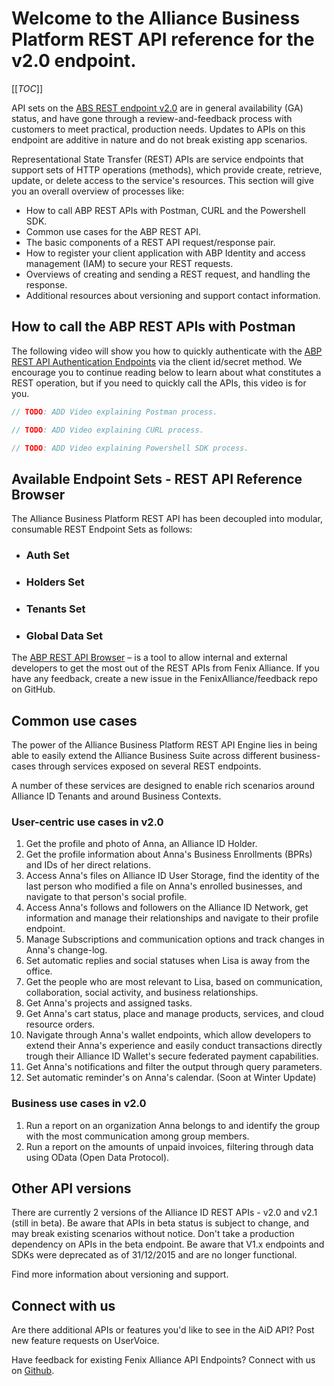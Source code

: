 # Welcome to the Alliance Business Platform REST API reference for the v2.0 endpoint.

[[_TOC_]]

API sets on the <a href="https://absuite.net/api/v2/documentation/index.html" target="_blank">ABS REST endpoint v2.0</a>
 are in general availability \(GA\) status, and have gone through a review-and-feedback process with customers to meet practical, production needs. Updates to APIs on this endpoint are additive in nature and do not break existing app scenarios.



Representational State Transfer (REST) APIs are service endpoints that support sets of HTTP operations (methods), which provide create, retrieve, update, or delete access to the service's resources. This section will give you an overall overview of processes like:

- How to call ABP REST APIs with Postman, CURL and the Powershell SDK.
- Common use cases for the ABP REST API.
- The basic components of a REST API request/response pair.
- How to register your client application with ABP Identity and access management (IAM) to secure your REST requests.
- Overviews of creating and sending a REST request, and handling the response.
- Additional resources about versioning and support contact information.

## How to call the ABP REST APIs with Postman
The following video will show you how to quickly authenticate with the [ABP REST API Authentication Endpoints](https://fenixalliance.com.co/api/v2/documentation) via the client id/secret method. We encourage you to continue reading below to learn about what constitutes a REST operation, but if you need to quickly call the APIs, this video is for you.

```javascript
// TODO: ADD Video explaining Postman process.
```
```javascript
// TODO: ADD Video explaining CURL process.
```
```javascript
// TODO: ADD Video explaining Powershell SDK process.
```

## Available Endpoint Sets - REST API Reference Browser 

The Alliance Business Platform REST API has been decoupled into modular, consumable REST Endpoint Sets as follows:

- ### Auth Set
- ### Holders Set
- ### Tenants Set
- ### Global Data Set

The [ABP REST API Browser](https://absuite.net/api/v2/documentation) – is a tool to allow internal and external developers to get the most out of the REST APIs from Fenix Alliance. If you have any feedback, create a new issue in the FenixAlliance/feedback repo on GitHub.


## Common use cases 

The power of the Alliance Business Platform REST API Engine lies in being able to easily extend the Alliance Business Suite across different business-cases through services exposed on several REST endpoints.

A number of these services are designed to enable rich scenarios around Alliance ID Tenants and around Business Contexts.

### User-centric use cases in v2.0

1. Get the profile and photo of Anna, an Alliance ID Holder.
1. Get the profile information about Anna's Business Enrollments \(BPRs\) and IDs of her direct relations.
1. Access Anna's files on Alliance ID User Storage, find the identity of the last person who modified a file on Anna's enrolled businesses, and navigate to that person's social profile.
1. Access Anna's follows and followers on the Alliance ID Network, get information and manage their relationships and navigate to their profile endpoint.
1. Manage Subscriptions and communication options and track changes in Anna's change-log.
1. Set automatic replies and social statuses when Lisa is away from the office.
1. Get the people who are most relevant to Lisa, based on communication, collaboration, social activity, and business relationships.
1. Get Anna's projects and assigned tasks.
1. Get Anna's cart status, place and manage products, services, and cloud resource orders.
1. Navigate through Anna's wallet endpoints, which allow developers to extend their Anna's experience and easily conduct transactions directly trough their Alliance ID Wallet's secure federated payment capabilities.
1. Get Anna's notifications and filter the output through query parameters.
1. Set automatic reminder's on Anna's calendar. \(Soon at Winter Update\)

### Business use cases in v2.0

1. Run a report on an organization Anna belongs to and identify the group with the most communication among group members.
1. Run a report on the amounts of unpaid invoices, filtering through data using OData (Open Data Protocol).

## Other API versions

There are currently 2 versions of the Alliance ID REST APIs - v2.0 and v2.1 \(still in beta\). Be aware that APIs in beta status is subject to change, and may break existing scenarios without notice. Don't take a production dependency on APIs in the beta endpoint. Be aware that V1.x endpoints and SDKs were deprecated as of 31/12/2015  and are no longer functional.

Find more information about versioning and support.

## Connect with us

Are there additional APIs or features you'd like to see in the AiD API? Post new feature requests on UserVoice.

Have feedback for existing Fenix Alliance API Endpoints? Connect with us on [Github](https://github.com/fenixalliance).

